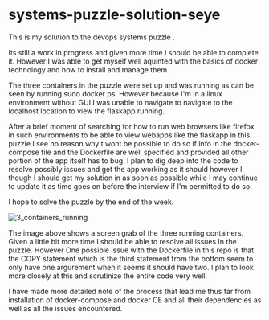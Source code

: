 # systems-puzzle-solution-seye
This is my solution to the devops systems puzzle .

Its still a work in progress and given more time I should be able
to complete it. However I was able to get myself well aquinted with
the basics of docker technology and how to install and manage them

The three containers in the puzzle were set up and was running 
as can be seen by running sudo docker ps. However because I'm in
a linux environment without GUI I was unable to navigate to
navigate to the localhost location to view the flaskapp running.

After a brief moment of searching for how to run web browsers like
firefox in such environments to be able to view webapps like the 
flaskapp in this puzzle I see no reason why t wont be possible to
do so if info in the docker-compose file and the Dockerfile are
well specified and provided all other portion of the app itself has to
bug. I plan to dig deep into the code to resolve possibly issues and get
the app working as it should however I though I should get my
solution in as soon as possible while I may continue to update it as
time goes on before the interview if I'm permitted to do so.

I hope to solve the puzzle by the end of the week.



![3_containers_running](https://user-images.githubusercontent.com/47396197/56309321-ee655200-617b-11e9-9c8e-38826a7770ae.png)


The image above shows a screen grab of the three running containers. Given a little bit more time I should be able to resolve all
issues In the puzzle. However One possible issue with the Dockerfile in this repo is that the COPY statement which is the third statement from the bottom seem to only have one argurement when it seems it should have two. I plan to look more closely at this and scrutinize the entire code very well.  

I have made more detailed note of the process that lead me thus far from installation of docker-compose and docker CE and all their dependencies as well as all the issues encountered.

